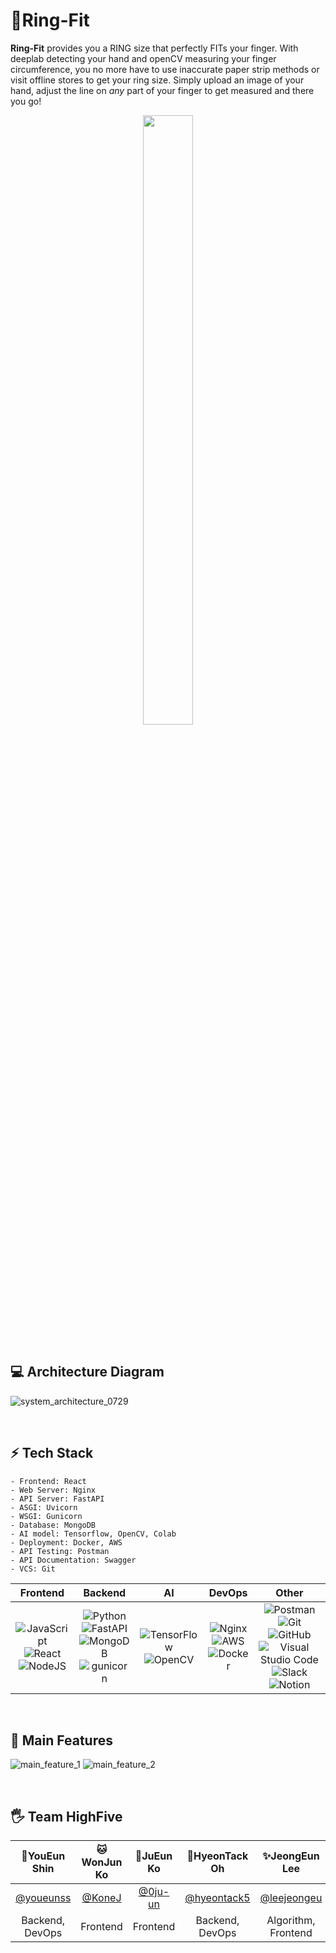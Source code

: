 # :ring:Ring-Fit
<b>Ring-Fit</b> provides you a RING size that perfectly FITs your finger. With deeplab detecting your hand and openCV measuring your finger circumference, you no more have to use inaccurate paper strip methods or visit offline stores to get your ring size. Simply upload an image of your hand, adjust the line on *any* part of your finger to get measured and there you go!
<br>


<center><img src="https://user-images.githubusercontent.com/80808856/127690506-4620ea2d-3ee4-4c66-b958-8ac15deecaa0.gif" width="40%" height="50%"></center>

<br>

## :computer: Architecture Diagram
![system_architecture_0729](https://user-images.githubusercontent.com/80808856/127507618-4b9f71a7-24d8-4630-a11d-258d250125b7.png)

<br>

## :zap: Tech Stack
```
- Frontend: React
- Web Server: Nginx
- API Server: FastAPI
- ASGI: Uvicorn
- WSGI: Gunicorn
- Database: MongoDB
- AI model: Tensorflow, OpenCV, Colab
- Deployment: Docker, AWS
- API Testing: Postman
- API Documentation: Swagger
- VCS: Git
```

|Frontend|Backend|AI|DevOps|Other|
|:------:|:------:|:---:|:----:|:---:|
|![JavaScript](https://img.shields.io/badge/javascript-F7DF1E?style=for-the-badge&logo=javascript&logoColor=black)<br>![React](https://img.shields.io/badge/react-%2320232a.svg?style=for-the-badge&logo=react&logoColor=%2361DAFB)<br>![NodeJS](https://img.shields.io/badge/node.js-%2343853D.svg?style=for-the-badge&logo=node.js&logoColor=white)|![Python](https://img.shields.io/badge/python-%2314354C.svg?style=for-the-badge&logo=python&logoColor=white)<br>![FastAPI](https://img.shields.io/badge/FastAPI-005571?style=for-the-badge&logo=fastapi)<br>![MongoDB](https://img.shields.io/badge/MongoDB-%234ea94b.svg?style=for-the-badge&logo=mongodb&logoColor=white)<br>![gunicorn](https://camo.githubusercontent.com/26fd1b9136059ddb6ec1e2969cd27e88870ef7f37c02b94568dcbfac2e5a85cb/68747470733a2f2f696d672e736869656c64732e696f2f62616467652f67756e69636f726e2d7632302e312e302d6461726b677265656e3f6c6f676f3d67756e69636f726e)|![TensorFlow](https://img.shields.io/badge/TensorFlow-%23FF6F00.svg?style=for-the-badge&logo=TensorFlow&logoColor=white)</br>![OpenCV](https://img.shields.io/badge/opencv-%23white.svg?style=for-the-badge&logo=opencv&logoColor=white)|![Nginx](https://img.shields.io/badge/nginx-%23009639.svg?style=for-the-badge&logo=nginx&logoColor=white)<br>![AWS](https://img.shields.io/badge/AWS-%23FF9900.svg?style=for-the-badge&logo=amazon-aws&logoColor=white)<br>![Docker](https://img.shields.io/badge/docker-%230db7ed.svg?style=for-the-badge&logo=docker&logoColor=white)|![Postman](https://img.shields.io/badge/Postman-FF6C37?style=for-the-badge&logo=Postman&logoColor=white)<br>![Git](https://img.shields.io/badge/git-%23F05033.svg?style=for-the-badge&logo=git&logoColor=white)<br>![GitHub](https://img.shields.io/badge/github-%23121011.svg?style=for-the-badge&logo=github&logoColor=white)<br>![Visual Studio Code](https://img.shields.io/badge/VisualStudioCode-0078d7.svg?style=for-the-badge&logo=visual-studio-code&logoColor=white)<br>![Slack](https://img.shields.io/badge/Slack-4A154B?style=for-the-badge&logo=slack&logoColor=white)<br>![Notion](https://img.shields.io/badge/Notion-%23000000.svg?style=for-the-badge&logo=notion&logoColor=white)|


<br>

## :round_pushpin: Main Features
![main_feature_1](https://user-images.githubusercontent.com/80808856/127587592-000149a1-ceba-489e-b997-da9cdfd1dfb9.png)
![main_feature_2](https://user-images.githubusercontent.com/80808856/127587604-1059cc70-449d-451d-a64b-b4b5a1ed9856.png)


<br>

## :raised_hand_with_fingers_splayed: Team HighFive
| 💎YouEun Shin | 🐱WonJun Ko | 🍉JuEun Ko | 🍎HyeonTack Oh | ✨JeongEun Lee | 😉LeeJe Jang |
| :----: | :----: | :----: | :----: | :----: | :----: |
| [@youeunss](https://github.com/youeunss) | [@KoneJ](https://github.com/KoneJ) | [@0ju-un](https://github.com/0ju-un) | [@hyeontack5](https://github.com/hyeontack5) | [@leejeongeu](https://github.com/leejeongeu) | [@yds04312](https://github.com/yds04312) |
| Backend, DevOps | Frontend | Frontend | Backend, DevOps | Algorithm, Frontend | Algorithm |